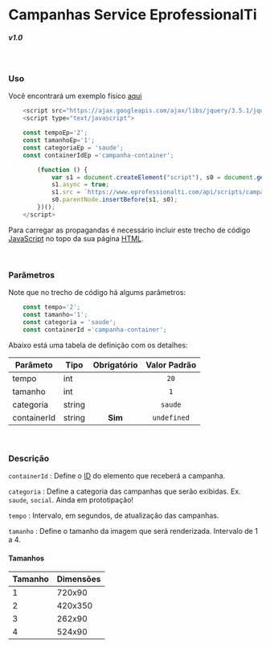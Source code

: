 # Campanhas Service EprofessionalTi
##### v1.0

&nbsp;
### Uso

Você encontrará um exemplo físico [aqui](https://github.com/angeloevangelista/exemplo-api-campanhas/blob/master/exemplo.html)

```javascript
    <script src="https://ajax.googleapis.com/ajax/libs/jquery/3.5.1/jquery.min.js"></script>
    <script type="text/javascript">

    const tempoEp='2';
    const tamanhoEp='1';
    const categoriaEp = 'saude';
    const containerIdEp ='campanha-container';

        (function () {
            var s1 = document.createElement("script"), s0 = document.getElementsByTagName("script")[0];
            s1.async = true;
            s1.src = `https://www.eprofessionalti.com/api/scripts/campanhas?container=${containerIdEp}&tempo=${tempoEp}&tamanho=${tamanhoEp}&categoria=${categoriaEp}`;
            s0.parentNode.insertBefore(s1, s0);
        })();
    </script>
```

Para carregar as propagandas é necessário incluir este trecho de código [JavaScript](https://developer.mozilla.org/pt-BR/docs/Web/JavaScript) no topo da sua página [HTML](https://developer.mozilla.org/pt-BR/docs/Web/HTML).

&nbsp;
### Parâmetros

Note que no trecho de código há algums parâmetros:

``` javascript
    const tempo='2';
    const tamanho='1';
    const categoria = 'saude';
    const containerId ='campanha-container';
```

Abaixo está uma tabela de definição com os detalhes:

|   Parâmeto  | Tipo    | Obrigatório            | Valor Padrão
| ----------- |---------| ---------------------- | -------
| tempo       | int     |                        | <center>```20```</center>
| tamanho     | int     |                        | <center>```1```</center>
| categoria   | string  |                        | <center>```saude```</center>
| containerId | string  |<center>**Sim**</center>| <center>```undefined```</center>

&nbsp;
### Descrição

```containerId``` : Define o [ID](https://developer.mozilla.org/pt-BR/docs/Web/HTML/Global_attributes/id) do elemento que receberá a campanha.
&nbsp;

```categoria``` : Define a categoria das campanhas que serão exibidas. Ex. ```saude```, ```social```. Ainda em prototipação!
&nbsp;

```tempo``` : Intervalo, em segundos, de atualização das campanhas.
&nbsp;

```tamanho``` : Define o tamanho da imagem que será renderizada. Intervalo de 1 a 4.
&nbsp;

 #### Tamanhos

 | Tamanho | Dimensões |
 | ------- | --------- |
 | 1       | 720x90    |
 | 2       | 420x350   |
 | 3       | 262x90    |
 | 4       | 524x90    |
